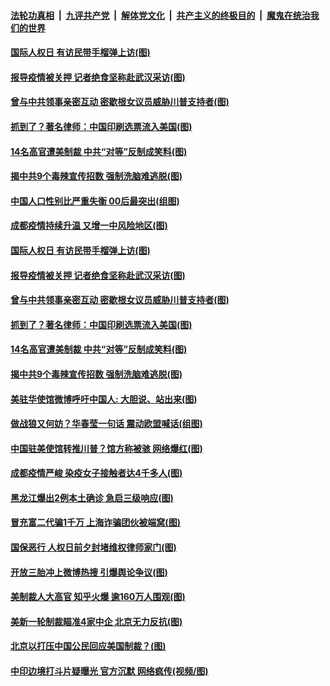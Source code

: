 ####  [法轮功真相](../../../../basic/blob/master/README.md?t=12120231) &nbsp;|&nbsp; [九评共产党](../../../../9ping.md/blob/master/README.md?t=12120231) &nbsp;|&nbsp; [解体党文化](../../../../jtdwh.md/blob/master/README.md?t=12120231)  &nbsp;|&nbsp; [共产主义的终极目的](../../../../gczydzjmd.md/blob/master/README.md?t=12120231) &nbsp;|&nbsp; [魔鬼在统治我们的世界](../../../../mgztzwmdsj.md/blob/master/README.md?t=12120231) 

#### [国际人权日 有访民带手榴弹上访(图)](../pages/p1/955475.md?t=12120231) 

#### [报导疫情被关押 记者绝食坚称赴武汉采访(图)](../pages/p1/955441.md?t=12120231) 

#### [曾与中共领事亲密互动 密歇根女议员威胁川普支持者(图)](../pages/p1/955427.md?t=12120231) 

#### [抓到了？著名律师：中国印刷选票流入美国(图)](../pages/p1/955413.md?t=12120231) 

#### [14名高官遭美制裁 中共“对等”反制成笑料(图)](../pages/p1/955436.md?t=12120231) 

#### [揭中共9个毒辣宣传招数 强制洗脑难逃脱(图)](../pages/p1/955360.md?t=12120231) 

#### [中国人口性别比严重失衡 00后最突出(组图)](../pages/p1/955474.md?t=12120231) 

#### [成都疫情持续升温 又增一中风险地区(图)](../pages/p1/955458.md?t=12120231) 

#### [国际人权日 有访民带手榴弹上访(图)](../pages/p1/955475.md?t=12120231) 

#### [报导疫情被关押 记者绝食坚称赴武汉采访(图)](../pages/p1/955441.md?t=12120231) 

#### [曾与中共领事亲密互动 密歇根女议员威胁川普支持者(图)](../pages/p1/955427.md?t=12120231) 

#### [抓到了？著名律师：中国印刷选票流入美国(图)](../pages/p1/955413.md?t=12120231) 

#### [14名高官遭美制裁 中共“对等”反制成笑料(图)](../pages/p1/955436.md?t=12120231) 

#### [揭中共9个毒辣宣传招数 强制洗脑难逃脱(图)](../pages/p1/955360.md?t=12120231) 

#### [美驻华使馆微博呼吁中国人: 大胆说、站出来(图)](../pages/p1/955374.md?t=12120231) 

#### [做战狼又何妨？华春莹一句话 震动欧盟喊话(组图)](../pages/p1/955370.md?t=12120231) 

#### [中国驻美使馆转推川普？馆方称被骇 网络爆红(图)](../pages/p1/955359.md?t=12120231) 

#### [成都疫情严峻 染疫女子接触者达4千多人(图)](../pages/p1/955326.md?t=12120231) 

#### [黑龙江爆出2例本土确诊 急启三级响应(图)](../pages/p1/955342.md?t=12120231) 

#### [冒充富二代骗1千万 上海诈骗团伙被端窝(图)](../pages/p1/955332.md?t=12120231) 

#### [国保恶行 人权日前夕封堵维权律师家门(图)](../pages/p1/955325.md?t=12120231) 

#### [开放三胎冲上微博热搜 引爆舆论争议(图)](../pages/p1/955231.md?t=12120231) 

#### [美制裁人大高官 知乎火爆 逾160万人围观(图)](../pages/p1/955302.md?t=12120231) 

#### [美新一轮制裁瞄准4家中企 北京无力反抗(图)](../pages/p1/955273.md?t=12120231) 

#### [北京以打压中国公民回应美国制裁？(图)](../pages/p1/955276.md?t=12120231) 

#### [中印边境打斗片疑曝光 官方沉默 网络疯传(视频/图)](../pages/p1/955275.md?t=12120231) 

